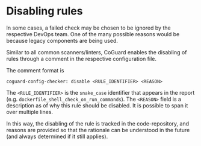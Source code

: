 # Disabling rules

In some cases, a failed check may be chosen to be ignored by the
respective DevOps team. One of the many possible reasons would be
because legacy components are being used.

Similar to all common scanners/linters, CoGuard enables the disabling
of rules through a comment in the respective configuration file.

The comment format is

```
coguard-config-checker: disable <RULE_IDENTIFIER> <REASON>
```

The `<RULE_IDENTIFIER>` is the `snake_case` identifier that appears in
the report (e.g. `dockerfile_shell_check_on_run_commands`). The
`<REASON>` field is a description as of why this rule should be
disabled. It is possible to span it over multiple lines.

In this way, the disabling of the rule is tracked in the
code-repository, and reasons are provided so that the rationale can be
understood in the future (and always determined if it still applies).
